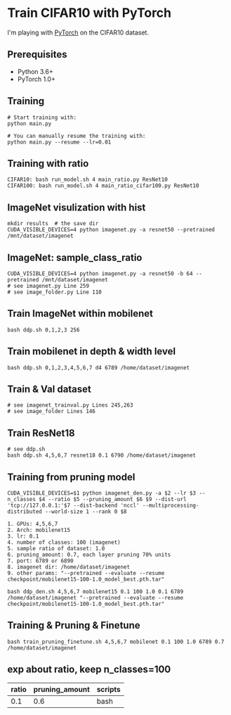 # Train CIFAR10 with PyTorch

I'm playing with [PyTorch](http://pytorch.org/) on the CIFAR10 dataset.

## Prerequisites
- Python 3.6+
- PyTorch 1.0+

## Training
```
# Start training with: 
python main.py

# You can manually resume the training with: 
python main.py --resume --lr=0.01
```
## Training with ratio
```
CIFAR10: bash run_model.sh 4 main_ratio.py ResNet10
CIFAR100: bash run_model.sh 4 main_ratio_cifar100.py ResNet10 
```

## ImageNet visulization with hist
```
mkdir results  # the save dir
CUDA_VISIBLE_DEVICES=4 python imagenet.py -a resnet50 --pretrained /mnt/dataset/imagenet
```

## ImageNet: sample_class_ratio
```
CUDA_VISIBLE_DEVICES=4 python imagenet.py -a resnet50 -b 64 --pretrained /mnt/dataset/imagenet
# see imagenet.py Line 259
# see image_folder.py Line 110
```

## Train ImageNet within mobilenet
```
bash ddp.sh 0,1,2,3 256
```

## Train mobilenet in depth & width level
```
bash ddp.sh 0,1,2,3,4,5,6,7 d4 6789 /home/dataset/imagenet
```

## Train & Val dataset
```
# see imagenet_trainval.py Lines 245,263
# see image_folder Lines 146
```

## Train ResNet18
```
# see ddp.sh
bash ddp.sh 4,5,6,7 resnet18 0.1 6790 /home/dataset/imagenet
```

## Training from pruning model
```
CUDA_VISIBLE_DEVICES=$1 python imagenet_den.py -a $2 --lr $3 --n_classes $4 --ratio $5 --pruning_amount $6 $9 --dist-url 'tcp://127.0.0.1:'$7 --dist-backend 'nccl' --multiprocessing-distributed --world-size 1 --rank 0 $8

1. GPUs: 4,5,6,7
2. Arch: mobilenet15
3. lr: 0.1
4. number of classes: 100 (imagenet)
5. sample ratio of dataset: 1.0
6. pruning_amount: 0.7, each layer pruning 70% units
7. port: 6789 or 6890
8. imagenet dir: /home/dataset/imagenet
9. other params: "--pretrained --evaluate --resume checkpoint/mobilenet15-100-1.0_model_best.pth.tar"

bash ddp_den.sh 4,5,6,7 mobilenet15 0.1 100 1.0 0.1 6789 /home/dataset/imagenet "--pretrained --evaluate --resume checkpoint/mobilenet15-100-1.0_model_best.pth.tar"
```

## Training & Pruning & Finetune
```
bash train_pruning_finetune.sh 4,5,6,7 mobilenet 0.1 100 1.0 6789 0.7 /home/dataset/imagenet
```

## exp about ratio, keep n_classes=100
| ratio             | pruning_amount    | scripts           |
| ----------------- | ----------------- | ----------------- |
| 0.1               |    0.6            | bash |

